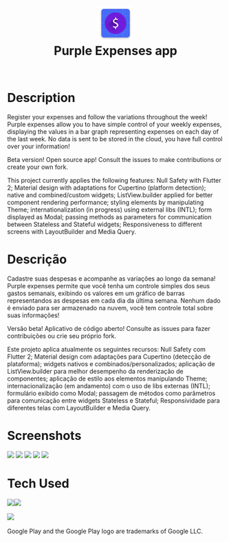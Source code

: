 <div align="center">
      <h1> <img src="https://github.com/joaoffnogueira/purple_expenses/blob/main/android/app/src/main/res/mipmap-xxxhdpi/ic_launcher.png?raw=true" width="80px"><br/>Purple Expenses app</h1>
     </div>
<p align="center"> <a href="https://joaonogueira.dev/" target="_blank"><img alt="" src="https://img.shields.io/badge/Website-EA4C89?style=normal&logo=dribbble&logoColor=white" style="vertical-align:center" /></a> <a href="https://www.linkedin.com/in/joaoffnogueira/}" target="_blank"><img alt="" src="https://img.shields.io/badge/LinkedIn-0077B5?style=normal&logo=linkedin&logoColor=white" style="vertical-align:center" /></a> </p>

# Description

Register your expenses and follow the variations throughout the week!
Purple expenses allow you to have simple control of your weekly expenses, displaying the values in a bar graph representing expenses on each day of the last week.
No data is sent to be stored in the cloud, you have full control over your information!

Beta version!
Open source app! Consult the issues to make contributions or create your own fork.

This project currently applies the following features: Null Safety with Flutter 2; Material design with adaptations for Cupertino (platform detection); native and combined/custom widgets; ListView.builder applied for better component rendering performance; styling elements by manipulating Theme; internationalization (in progress) using external libs (INTL); form displayed as Modal; passing methods as parameters for communication between Stateless and Stateful widgets; Responsiveness to different screens with LayoutBuilder and Media Query.

# Descrição

Cadastre suas despesas e acompanhe as variações ao longo da semana!
Purple expenses permite que você tenha um controle simples dos seus gastos semanais, exibindo os valores em um gráfico de barras representandos as despesas em cada dia da última semana.
Nenhum dado é enviado para ser armazenado na nuvem, você tem controle total sobre suas informações!

Versão beta!
Aplicativo de código aberto! Consulte as issues para fazer contribuições ou crie seu próprio fork.

Este projeto aplica atualmente os seguintes recursos: Null Safety com Flutter 2; Material design com adaptações para Cupertino (detecção de plataforma); widgets nativos e combinados/personalizados; aplicação de ListView.builder para melhor desempenho da renderização de componentes; aplicação de estilo aos elementos manipulando Theme; internacionalização (em andamento) com o uso de libs externas (INTL); formulário exibido como Modal; passagem de métodos como parâmetros para comunicação entre widgets Stateless e Stateful; Responsividade para diferentes telas com LayoutBuilder e Media Query.

# Screenshots

<img src="https://play-lh.googleusercontent.com/fxKSGaB94R3ptKcbt7JgoHCmyHdfT4VnFe1YuKkKyNepWbo--BsQ8sYm49kMBQyiJg=w720-h310-rw" width=19%> <img src="https://play-lh.googleusercontent.com/AHSZgsEc-Snm7e0mpTjhEgr9jf-d7Uom6ajpxYuw-0SY8ORZGYnztt9hD2SEcl0z6m5I=w720-h310-rw" width=19%> <img src="https://play-lh.googleusercontent.com/7_NbLzryJiAzw1bWY45TXG4Ia4CY9604zidlQGjZ7trrlgSsYQ3uVgilF_uZqbRNmT4=w720-h310-rw" width=19%> <img src="https://play-lh.googleusercontent.com/5SLauVYSCf78mL49-cmaU94t7MiiQmmwzw5eBQkrCVib6pNK73oa8jDvJJXXQC0U83tv=w720-h310-rw" width=19%> <img src="https://play-lh.googleusercontent.com/nhzvk8Ca5KZW3hNPwHnte7KxWJMJpzN2XHWzOb0OgAwbs8AHNPfJI0D23VnNVPwGCZNL=w720-h310-rw" width=19%>

# Tech Used

<img src="https://img.shields.io/badge/dart-%230175C2.svg?style=for-the-badge&logo=dart&logoColor=white"><img src="https://img.shields.io/badge/Flutter-%2302569B.svg?style=for-the-badge&logo=Flutter&logoColor=white">

[<img src="https://play.google.com/intl/en_us/badges/static/images/badges/en_badge_web_generic.png" height=100vh>](https://play.google.com/store/apps/details?id=dev.joaonogueira.purple_expenses)

Google Play and the Google Play logo are trademarks of Google LLC.
